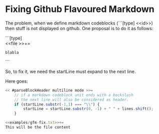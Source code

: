 # Fixing Github Flavoured Markdown

The problem, when we define markdown codeblocks (\`\`\`[type] \<\<id>\>)
then stuff is not displayed on github. One proposal is to do it as follows:

\`\`\`[type] \
\<\<file \>\>+=

    blabla
\`\`\`

So, to fix it, we need the startLine must expand to the next line.

Here goes:

```js \
<< #parseBlockHeader multiline mode >>=
    // if a markdown codeblock unit ends with a backslash
    // the next line will also be considered as header.
    if (startLine.substr(-1,1) === "\\") {
        startLine = startLine.substr(0, -1) + " " + lines.shift();
    }

```

```js \
<<examples/gfm-fix.txt>>+=
This will be the file content
```